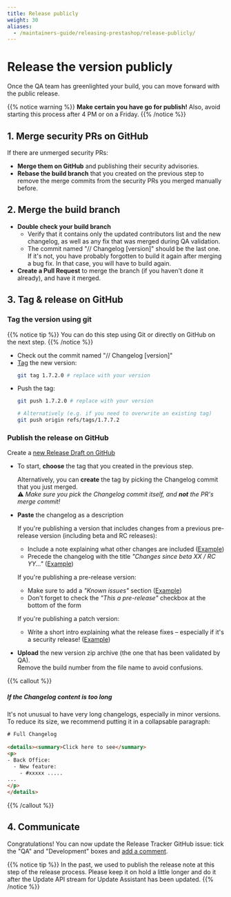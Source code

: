 ```yaml
---
title: Release publicly
weight: 30
aliases:
  - /maintainers-guide/releasing-prestashop/release-publicly/
---
```


# Release the version publicly

Once the QA team has greenlighted your build, you can move forward with the public release.

{{% notice warning %}}
**Make certain you have go for publish!** Also, avoid starting this process after 4 PM or on a Friday.
{{% /notice %}}

## 1. Merge security PRs on GitHub

If there are unmerged security PRs:

- **Merge them on GitHub** and publishing their security advisories.
- **Rebase the build branch** that you created on the previous step to remove the merge commits from the security PRs you merged manually before. 

## 2. Merge the build branch

- **Double check your build branch**
  - Verify that it contains only the updated contributors list and the new changelog, as well as any fix that was merged during QA validation.
  - The commit named "// Changelog [version]" should be the last one.  
    If it's not, you have probably forgotten to build it again after merging a bug fix. In that case, you will have to build again. 
- **Create a Pull Request** to merge the branch (if you haven't done it already), and have it merged.

## 3. Tag & release on GitHub

### Tag the version using git

{{% notice tip %}}
You can do this step using Git or directly on GitHub on the next step.
{{% /notice %}}

- Check out the commit named "// Changelog [version]"
- [Tag][git-tag] the new version:
    ```bash
    git tag 1.7.2.0 # replace with your version
    ```
- Push the tag:
    ```bash
    git push 1.7.2.0 # replace with your version
  
    # Alternatively (e.g. if you need to overwrite an existing tag)
    git push origin refs/tags/1.7.7.2
    ```

### Publish the release on GitHub

Create a [new Release Draft on GitHub](https://github.com/PrestaShop/PrestaShop/releases/new)

- To start, **choose** the tag that you created in the previous step.

  Alternatively, you can **create** the tag by picking the Changelog commit that you just merged.  
    ⚠️ _Make sure you pick the Changelog commit itself, and **not** the PR's merge commit!_

- **Paste** the changelog as a description
   
  If you're publishing a version that includes changes from a previous pre-release version (including beta and RC releases):

  - Include a note explaining what other changes are included ([Example](https://github.com/PrestaShop/PrestaShop/releases/tag/1.7.6.0))
  - Precede the changelog with the title _"Changes since beta XX / RC YY..."_ ([Example](https://github.com/PrestaShop/PrestaShop/releases/tag/1.7.6.0-rc.1))
        
  If you're publishing a pre-release version:
  
  - Make sure to add a _"Known issues"_ section ([Example](https://github.com/PrestaShop/PrestaShop/releases/tag/1.7.6.0-beta.1))
  - Don't forget to check the _"This a pre-release"_ checkbox at the bottom of the form
  
  If you're publishing a patch version:
  
  - Write a short intro explaining what the release fixes – especially if it's a security release! ([Example](https://github.com/PrestaShop/PrestaShop/releases/tag/1.7.5.1))

- **Upload** the new version zip archive (the one that has been validated by QA).  
  Remove the build number from the file name to avoid confusions.

{{% callout %}}
##### If the Changelog content is too long

It's not unusual to have very long changelogs, especially in minor versions. To reduce its size, we recommend putting it in a collapsable paragraph:

```html
# Full Changelog
 
<details><summary>Click here to see</summary>
<p>
- Back Office:
  - New feature:
    - #xxxxx .....
...
</p>
</details>
```
{{% /callout %}}

## 4. Communicate

Congratulations! You can now update the Release Tracker GitHub issue: tick the "QA" and "Development" boxes and [add a comment](https://github.com/PrestaShop/PrestaShop/issues/19959#issuecomment-653083656).


{{% notice tip %}}
In the past, we used to publish the release note at this step of the release process. Please keep it on hold a little longer and do it after the Update API stream for Update Assistant has been updated.
{{% /notice %}}

[git-tag]: https://git-scm.com/book/en/v2/Git-Basics-Tagging
